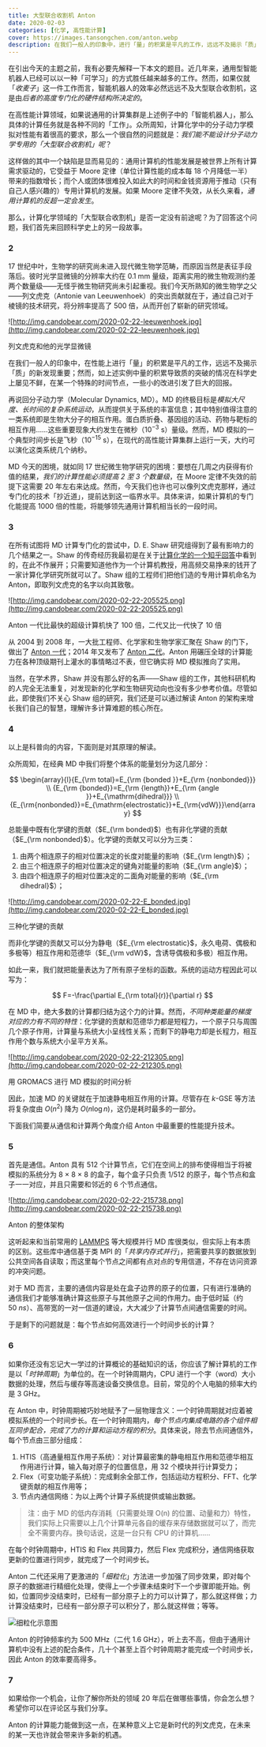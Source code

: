 ```yaml
---
title: 大型联合收割机 Anton
date: 2020-02-03
categories: [化学, 高性能计算]
cover: https://images.tansongchen.com/anton.webp
description: 在我们一般人的印象中，进行「量」的积累是平凡的工作，远远不及揭示「质」的新发现重要；然而，量的积累导致质的突破的情况在科学史上屡见不鲜，在某一个特殊的时间节点，一些小的改进引发了巨大的回报。
---
```


在引出今天的主题之前，我有必要先解释一下本文的题目。近几年来，通用型智能机器人已经可以以一种「可学习」的方式胜任越来越多的工作。然而，如果仅就「*收麦子*」这一件工作而言，智能机器人的效率必然远远不及大型联合收割机，这是由*后者的高度专门化的硬件结构所决定的*。

在高性能计算领域，如果说通用的计算集群是上述例子中的「智能机器人」，那么具体的计算任务就是各种不同的「工作」。众所周知，计算化学中的分子动力学模拟对性能有着很高的要求，那么一个很自然的问题就是：*我们能不能设计分子动力学专用的「大型联合收割机」呢*？

这样做的其中一个缺陷是显而易见的：通用计算机的性能发展是被世界上所有计算需求驱动的，它受益于 Moore 定律（单位计算性能的成本每 18 个月降低一半）带来的指数增长；而个人或团体很难投入如此大的时间和金钱资源用于推动（只有自己人感兴趣的）专用计算机的发展。如果 Moore 定律不失效，从长久来看，*通用计算机的反超一定会发生*。

那么，计算化学领域的「大型联合收割机」是否一定没有前途呢？为了回答这个问题，我们首先来回顾科学史上的另一段故事。

### 2

17 世纪中叶，生物学的研究尚未进入现代微生物学范畴，而原因当然是表征手段落后。彼时光学显微镜的分辨率大约在 $0.1~\mathrm{mm}$ 量级，距离实用的微生物观测约差两个数量级——无怪乎微生物研究尚未引起重视。我们今天所熟知的微生物学之父——列文虎克（Antonie van Leeuwenhoek）的突出贡献就在于，通过自己对于棱镜的技术研究，将分辨率提高了 500 倍，从而开创了崭新的研究领域。

![http://img.candobear.com/2020-02-22-leeuwenhoek.jpg](http://img.candobear.com/2020-02-22-leeuwenhoek.jpg)

列文虎克和他的光学显微镜

在我们一般人的印象中，在性能上进行「量」的积累是平凡的工作，远远不及揭示「质」的新发现重要；然而，如上述实例中量的积累导致质的突破的情况在科学史上屡见不鲜，在某一个特殊的时间节点，一些小的改进引发了巨大的回报。

再说回分子动力学（Molecular Dynamics, MD）。MD 的终极目标是*模拟大尺度、长时间的复杂系统运动*，从而提供关于系统的丰富信息；其中特别值得注意的一类系统即是生物大分子的相互作用。蛋白质折叠、基因组的活动、药物与靶标的相互作用……这些重要现象大约发生在微秒（$10^{-3}~\mathrm{s}$）量级。然而，MD 模拟的一个典型时间步长是飞秒（$10^{-15}~\mathrm{s}$），在现代的高性能计算集群上运行一天，大约可以演化这类系统几个纳秒。

MD 今天的困境，就如同 17 世纪微生物学研究的困境：要想在几周之内获得有价值的结果，*我们的计算性能必须提高 2 至 3 个数量级*，在 Moore 定律不失效的前提下这需要 20 年左右来达成。然而，今天我们也许也可以像列文虎克那样，通过专门化的技术「抄近道」，提前达到这一临界水平。具体来讲，如果计算机的专门化能提高 1000 倍的性能，将能够领先通用计算机相当长的一段时间。

### 3

在所有试图将 MD 计算专门化的尝试中，D. E. Shaw 研究组得到了最有影响力的几个结果之一。Shaw 的传奇经历我最初是在关于[计算化学的一个知乎回答](https://www.zhihu.com/question/30454088/answer/49284633)中看到的，在此不作展开；只需要知道他作为一个计算机教授，用高频交易挣来的钱开了一家计算化学研究所就可以了。Shaw 组的工程师们把他们造的专用计算机命名为 Anton，即取列文虎克的名字以向其致敬。

![http://img.candobear.com/2020-02-22-205525.png](http://img.candobear.com/2020-02-22-205525.png)

Anton 一代比最快的超级计算机快了 100 倍，二代又比一代快了 10 倍

从 2004 到 2008 年，一大批工程师、化学家和生物学家汇聚在 Shaw 的门下，做出了 [Anton 一代](https://dl.acm.org/doi/abs/10.1145/1364782.1364802)；2014 年又发布了 [Anton 二代](https://ieeexplore.ieee.org/abstract/document/7012191)。Anton 用碾压全球的计算能力在各种顶级期刊上灌水的事情略过不表，但它确实将 MD 模拟推向了实用。

当然，在学术界，Shaw 并没有那么好的名声——Shaw 组的工作，其他科研机构的人完全无法重复，对发现新的化学和生物研究动向也没有多少参考价值。尽管如此，即使我们不关心 Shaw 组的研究，我们还是可以通过解读 Anton 的架构来增长我们自己的智慧，理解许多计算难题的核心所在。

### 4

以上是科普向的内容，下面则是对其原理的解读。

众所周知，在经典 MD 中我们将整个体系的能量划分为这几部分：

$$
\begin{array}{l}{E_{\rm total}=E_{\rm {bonded }}+E_{\rm {nonbonded}}} \\ {E_{\rm {bonded}}=E_{\rm {length}}+E_{\rm {angle }}+E_{\mathrm{dihedral}}} \\ {E_{\rm{nonbonded}}=E_{\mathrm{electrostatic}}+E_{\rm{vdW}}}\end{array}
$$

总能量中既有化学键的贡献（$E_{\rm bonded}$）也有非化学键的贡献（$E_{\rm nonbonded}$）。化学键的贡献又可以分为三类：

1. 由两个相连原子的相对位置决定的长度对能量的影响（$E_{\rm length}$）；
2. 由三个相连原子的相对位置决定的键角对能量的影响（$E_{\rm angle}$）；
3. 由四个相连原子的相对位置决定的二面角对能量的影响（$E_{\rm dihedral}$）；

![http://img.candobear.com/2020-02-22-E_bonded.jpg](http://img.candobear.com/2020-02-22-E_bonded.jpg)

三种化学键的贡献

而非化学键的贡献又可以分为静电（$E_{\rm electrostatic}$，永久电荷、偶极和多极等）相互作用和范德华（$E_{\rm vdW}$，含诱导偶极和多极）相互作用。

如此一来，我们就把能量表达为了所有原子坐标的函数。系统的运动方程因此可以写为：

$$
F=-\frac{\partial E_{\rm total}(r)}{\partial r}
$$

在 MD 中，绝大多数的计算都归结为这个力的计算。然而，*不同种类能量的梯度对应的力有不同的特性*：化学键的贡献和范德华力都是短程力，一个原子只与周围几个原子作用，计算量与系统大小呈线性关系；而剩下的静电力却是长程力，相互作用个数与系统大小呈平方关系。

![http://img.candobear.com/2020-02-22-212305.png](http://img.candobear.com/2020-02-22-212305.png)

用 GROMACS 进行 MD 模拟的时间分析

因此，加速 MD 的关键就在于加速静电相互作用的计算。尽管存在 *k*-GSE 等方法将复杂度由 $O(n^2)$ 降为 $O(n\log n)$，这仍是耗时最多的一部分。

下面我们简要从通信和计算两个角度介绍 Anton 中最重要的性能提升技术。

### 5

首先是通信。Anton 具有 512 个计算节点，它们在空间上的排布使得相当于将被模拟的系统分为 8 × 8 × 8 的盒子，每个盒子只负责 1/512 的原子，每个节点和盒子一一对应，并且只需要和邻近的 6 个节点通信。

![http://img.candobear.com/2020-02-22-215738.png](http://img.candobear.com/2020-02-22-215738.png)

Anton 的整体架构

这听起来和当前常用的 [LAMMPS](https://lammps.sandia.gov/) 等大规模并行 MD 库很类似，但实际上有本质的区别。这些库中通信基于类 MPI 的「*共享内存式并行*」，把需要共享的数据放到公共空间各自读取；而这里每个节点之间都有点对点的专用信道，不存在访问资源的冲突问题。

对于 MD 而言，主要的通信内容是处在盒子边界的原子的位置，只有进行准确的通信我们才能够准确计算这些原子与其他原子之间的作用力。由于低时延（约 50 *ns*）、高带宽的一对一信道的建设，大大减少了计算节点间通信需要的时间。

于是剩下的问题就是：每个节点如何高效进行一个时间步长的计算？

### 6

如果你还没有忘记大一学过的计算概论的基础知识的话，你应该了解计算机的工作是以「*时钟周期*」为单位的。在一个时钟周期内，CPU 进行一个字（word）大小数据的处理，然后与缓存等高速设备交换信息。目前，常见的个人电脑的频率大约是 3 GHz。

在 Anton 中，时钟周期被巧妙地赋予了一层物理含义：一个时钟周期就对应着被模拟系统的一个时间步长。在一个时钟周期内，*每个节点内集成电路的各个组件相互同步配合，完成了力的计算和运动方程的积分*。具体来说，除去节点间通信外，每个节点由三部分组成：

1. HTIS（高通量相互作用子系统）：对计算最密集的静电相互作用和范德华相互作用进行计算，输入每对原子的位置信息，用 32 个模块并行计算受力；
2. Flex（可变功能子系统）：完成剩余全部工作，包括运动方程积分、FFT、化学键贡献的相互作用等；
3. 节点内通信网络：为以上两个计算子系统提供或输出数据。

> 注：由于 MD 的低内存消耗（只需要处理 O(n) 的位置、动量和力）特性，我们实际上只需要以上几个计算单元各自的缓存来存储数据就可以了，而完全不需要内存。换句话说，这是一台只有 CPU 的计算机……
>

在每个时钟周期中，HTIS 和 Flex 共同算力，然后 Flex 完成积分，通信网络获取更新的位置进行同步，就完成了一个时间步长。

Anton 二代还采用了更激进的「*细粒化*」方法进一步加强了同步效果，即对每个原子的数据进行精细化处理，使得上一个步骤未结束时下一个步骤即能开始。例如，位置同步没结束时，已经有一部分原子上的力可以计算了，那么就这样做；力计算没结束时，已经有一部分原子可以积分了，那么就这样做；等等。

![细粒化示意图](http://img.candobear.com/2020-02-22-223142.png)

Anton 的时钟频率约为 500 MHz（二代 1.6 GHz），听上去不高，但由于通用计算机中没有上述的配合条件，几十个甚至上百个时钟周期才能完成一个时间步长，因此 Anton 的效率要高得多。

### 7

如果给你一个机会，让你了解你所处的领域 20 年后在做哪些事情，你会怎么想？希望你可以在评论区与我们分享。

Anton 的计算能力能做到这一点，在某种意义上它是新时代的列文虎克，在未来的某一天也许就会带来许多新的机遇。
